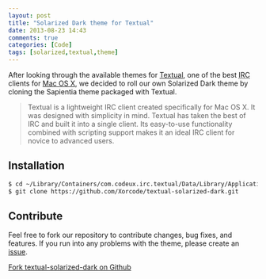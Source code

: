 ```yaml
---
layout: post
title: "Solarized Dark theme for Textual"
date: 2013-08-23 14:43
comments: true
categories: [Code]
tags: [solarized,textual,theme]
---
```

After looking through the available themes for [Textual](http://xorcode.net/1azypgm), one of the best <abbr title="Internet Relay Chat">IRC</abbr> clients for [Mac OS X](http://xorcode.net/1azyXCX), we decided to roll our own Solarized Dark theme by cloning the Sapientia theme packaged with Textual.

<!--more-->

> Textual is a lightweight IRC client created specifically for Mac OS X. It was designed with simplicity in mind. Textual has taken the best of IRC and built it into a single client. Its easy-to-use functionality combined with scripting support makes it an ideal IRC client for novice to advanced users.

## Installation

```sh
$ cd ~/Library/Containers/com.codeux.irc.textual/Data/Library/Application\ Support/Textual\ IRC/Styles/
$ git clone https://github.com/Xorcode/textual-solarized-dark.git
```

## Contribute

Feel free to fork our repository to contribute changes, bug fixes, and features. If you run into any problems with the theme, please create an [issue](http://xorcode.net/1azz9C6).

<a class="btn btn-primary" href="http://xorcode.net/1azzioV"><i class="fa fa-github"></i> Fork textual-solarized-dark on Github</a>
